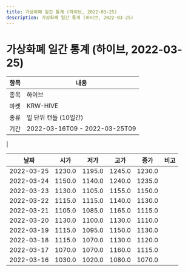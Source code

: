 ```yaml
---
title: 가상화폐 일간 통계 (하이브, 2022-03-25)
description: 가상화폐 일간 통계 (하이브, 2022-03-25)
---
```


가상화폐 일간 통계 (하이브, 2022-03-25)
===

|항목|내용|
|--|--|
|종목|하이브|
|마켓|KRW-HIVE|
|종류|일 단위 캔들 (10일간)|
|기간|2022-03-16T09 - 2022-03-25T09
|

|날짜|시가|저가|고가|종가|비고|
|--|--|--|--|--|--|
|2022-03-25|1230.0|1195.0|1245.0|1230.0|    |
|2022-03-24|1150.0|1140.0|1240.0|1235.0|    |
|2022-03-23|1130.0|1105.0|1155.0|1150.0|    |
|2022-03-22|1115.0|1115.0|1140.0|1130.0|    |
|2022-03-21|1105.0|1085.0|1165.0|1115.0|    |
|2022-03-20|1130.0|1100.0|1130.0|1110.0|    |
|2022-03-19|1115.0|1095.0|1150.0|1130.0|    |
|2022-03-18|1115.0|1070.0|1130.0|1120.0|    |
|2022-03-17|1070.0|1070.0|1160.0|1115.0|    |
|2022-03-16|1030.0|1020.0|1080.0|1070.0|    |
